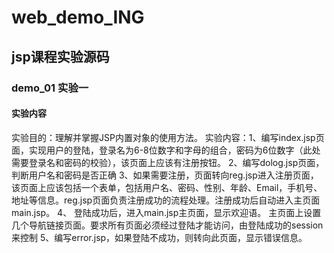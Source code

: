 # web_demo_ING

## jsp课程实验源码

### demo_01 实验一

#### 实验内容

实验目的：理解并掌握JSP内置对象的使用方法。
实验内容：1、编写index.jsp页面，实现用户的登陆，登录名为6-8位数字和字母的组合，密码为6位数字（此处需要登录名和密码的校验），该页面上应该有注册按钮。
   2、编写dolog.jsp页面，判断用户名和密码是否正确
   3、如果需要注册，页面转向reg.jsp进入注册页面，该页面上应该包括一个表单，包括用户名、密码、性别、年龄、Email，手机号、地址等信息。reg.jsp页面负责注册成功的流程处理。注册成功后自动进入主页面main.jsp。
   4、 登陆成功后，进入main.jsp主页面，显示欢迎语。 主页面上设置几个导航链接页面。要求所有页面必须经过登陆才能访问，由登陆成功的session来控制
  5、编写error.jsp，如果登陆不成功，则转向此页面，显示错误信息。